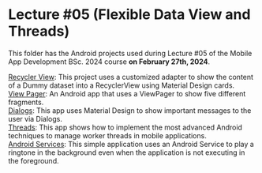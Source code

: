 # Lecture #05  (Flexible Data View and Threads)
This folder has the Android projects used during Lecture #05 of the Mobile App Development BSc. 2024 course **on February 27th, 2024**.

[Recycler View](05-1_RecyclerView): This project uses a customized adapter to show the content of a Dummy dataset into a RecyclerView using Material Design cards.<br />
[View Pager](05-2_ViewPager): An Android app that uses a ViewPager to show five different fragments.<br />
[Dialogs](05-3_Dialogs): This app uses Material Design to show important messages to the user via Dialogs.<br />
[Threads](05-4_Threads): This app shows how to implement the most advanced Android techniques to manage worker threads in mobile applications.<br />
[Android Services](05-5_Service): This simple application uses an Android Service to play a ringtone in the background even when the application is not executing in the foreground.